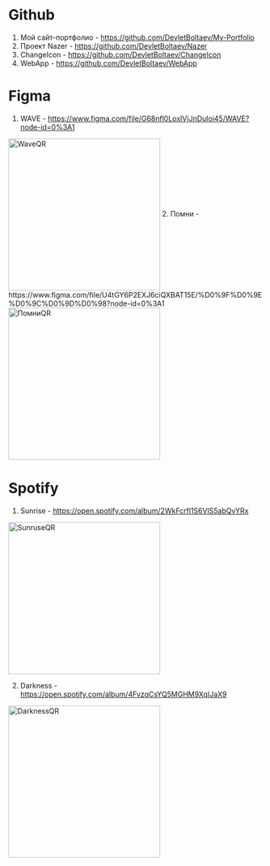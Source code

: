 # Github 

1. Мой сайт-портфолио - https://github.com/DevletBoltaev/My-Portfolio
2. Проект Nazer - https://github.com/DevletBoltaev/Nazer
3. ChangeIcon - https://github.com/DevletBoltaev/ChangeIcon
4. WebApp - https://github.com/DevletBoltaev/WebApp

# Figma

1. WAVE - https://www.figma.com/file/G68nfl0LoxIVjJnDuIoi45/WAVE?node-id=0%3A1
<img src = "https://google.nazer-drive.workers.dev/0:/4-Github/DEVLET/Repositories/All-my-works/QR/WAVE.png" width = "300" height = "300" alt = "WaveQR" align = "center" />
2. Помни - https://www.figma.com/file/U4tGY6P2EXJ6ciQXBAT15E/%D0%9F%D0%9E%D0%9C%D0%9D%D0%98?node-id=0%3A1
<img src = "https://google.nazer-drive.workers.dev/0:/4-Github/DEVLET/Repositories/All-my-works/QR/%D0%9F%D0%BE%D0%BC%D0%BD%D0%B8.png" width = "300" height = "300" alt = "ПомниQR" align = "center" />

# Spotify

1. Sunrise - https://open.spotify.com/album/2WkFcrfl1S6VlS5abQvYRx
<img src = "https://google.nazer-drive.workers.dev/0:/4-Github/DEVLET/Repositories/All-my-works/QR/Sunrise.png" width = "300" height = "300" alt = "SunruseQR" align = "center" />

2. Darkness - https://open.spotify.com/album/4FvzqCsYQ5MGHM9XqIJaX9
<img src = "https://google.nazer-drive.workers.dev/0:/4-Github/DEVLET/Repositories/All-my-works/QR/Darkness.png" width = "300" height = "300" alt = "DarknessQR" align = "center" />
